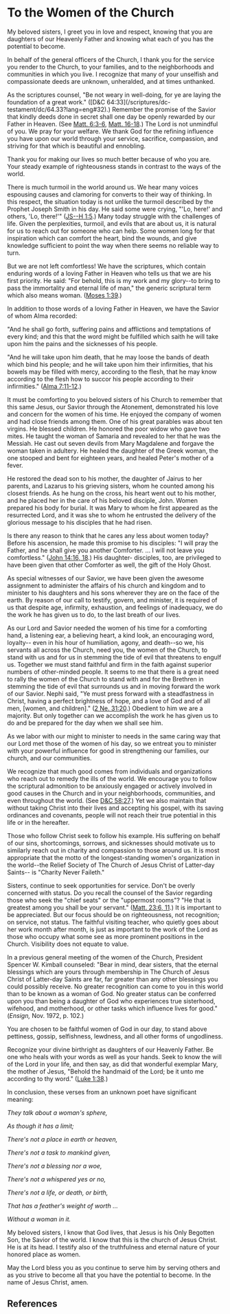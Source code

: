 # To the Women of the Church

My beloved sisters, I greet you in love and respect, knowing that you are
daughters of our Heavenly Father and knowing what each of you has the
potential to become.

In behalf of the general officers of the Church, I thank you for the service
you render to the Church, to your families, and to the neighborhoods and
communities in which you live. I recognize that many of your unselfish and
compassionate deeds are unknown, unheralded, and at times unthanked.

As the scriptures counsel, "Be not weary in well-doing, for ye are laying the
foundation of a great work." ([D&amp;C 64:33](/scriptures/dc-
testament/dc/64.33?lang=eng#32).) Remember the promise of the Savior that
kindly deeds done in secret shall one day be openly rewarded by our Father in
Heaven. (See [Matt. 6:3-6](/scriptures/nt/matt/6.3-6?lang=eng#2), [Matt.
16-18](/scriptures/nt/matt/16?lang=eng).) The Lord is not unmindful of you. We
pray for your welfare. We thank God for the refining influence you have upon
our world through your service, sacrifice, compassion, and striving for that
which is beautiful and ennobling.

Thank you for making our lives so much better because of who you are. Your
steady example of righteousness stands in contrast to the ways of the world.

There is much turmoil in the world around us. We hear many voices espousing
causes and clamoring for converts to their way of thinking. In this respect,
the situation today is not unlike the turmoil described by the Prophet Joseph
Smith in his day. He said some were crying, "'Lo, here!' and others, 'Lo,
there!'" ([JS--H 1:5](/scriptures/pgp/js-h/1.5?lang=eng#4).) Many today
struggle with the challenges of life. Given the perplexities, turmoil, and
evils that are about us, it is natural for us to reach out for someone who can
help. Some women long for that inspiration which can comfort the heart, bind
the wounds, and give knowledge sufficient to point the way when there seems no
reliable way to turn.

But we are not left comfortless! We have the scriptures, which contain
enduring words of a loving Father in Heaven who tells us that we are his first
priority. He said: "For behold, this is my work and my glory--to bring to pass
the immortality and eternal life of man," the generic scriptural term which
also means woman. ([Moses 1:39](/scriptures/pgp/moses/1.39?lang=eng#38).)

In addition to those words of a loving Father in Heaven, we have the Savior of
whom Alma recorded:

"And he shall go forth, suffering pains and afflictions and temptations of
every kind; and this that the word might be fulfilled which saith he will take
upon him the pains and the sicknesses of his people.

"And he will take upon him death, that he may loose the bands of death which
bind his people; and he will take upon him their infirmities, that his bowels
may be filled with mercy, according to the flesh, that he may know according
to the flesh how to succor his people according to their infirmities." ([Alma
7:11-12](/scriptures/bofm/alma/7.11-12?lang=eng#10).)

It must be comforting to you beloved sisters of his Church to remember that
this same Jesus, our Savior through the Atonement, demonstrated his love and
concern for the women of his time. He enjoyed the company of women and had
close friends among them. One of his great parables was about ten virgins. He
blessed children. He honored the poor widow who gave two mites. He taught the
woman of Samaria and revealed to her that he was the Messiah. He cast out
seven devils from Mary Magdalene and forgave the woman taken in adultery. He
healed the daughter of the Greek woman, the one stooped and bent for eighteen
years, and healed Peter's mother of a fever.

He restored the dead son to his mother, the daughter of Jairus to her parents,
and Lazarus to his grieving sisters, whom he counted among his closest
friends. As he hung on the cross, his heart went out to his mother, and he
placed her in the care of his beloved disciple, John. Women prepared his body
for burial. It was Mary to whom he first appeared as the resurrected Lord, and
it was she to whom he entrusted the delivery of the glorious message to his
disciples that he had risen.

Is there any reason to think that he cares any less about women today? Before
his ascension, he made this promise to his disciples: "I will pray the Father,
and he shall give you another Comforter. ... I will not leave you comfortless."
([John 14:16, 18](/scriptures/nt/john/14.16,18?lang=eng#15).) His daughter-
disciples, too, are privileged to have been given that other Comforter as
well, the gift of the Holy Ghost.

As special witnesses of our Savior, we have been given the awesome assignment
to administer the affairs of his church and kingdom and to minister to his
daughters and his sons wherever they are on the face of the earth. By reason
of our call to testify, govern, and minister, it is required of us that
despite age, infirmity, exhaustion, and feelings of inadequacy, we do the work
he has given us to do, to the last breath of our lives.

As our Lord and Savior needed the women of his time for a comforting hand, a
listening ear, a believing heart, a kind look, an encouraging word, loyalty--
even in his hour of humiliation, agony, and death--so we, his servants all
across the Church, need you, the women of the Church, to stand with us and for
us in stemming the tide of evil that threatens to engulf us. Together we must
stand faithful and firm in the faith against superior numbers of other-minded
people. It seems to me that there is a great need to rally the women of the
Church to stand with and for the Brethren in stemming the tide of evil that
surrounds us and in moving forward the work of our Savior. Nephi said, "Ye
must press forward with a steadfastness in Christ, having a perfect brightness
of hope, and a love of God and of all men, [women, and children]." ([2 Ne.
31:20](/scriptures/bofm/2-ne/31.20?lang=eng#19).) Obedient to him we are a
majority. But only together can we accomplish the work he has given us to do
and be prepared for the day when we shall see him.

As we labor with our might to minister to needs in the same caring way that
our Lord met those of the women of his day, so we entreat you to minister with
your powerful influence for good in strengthening our families, our church,
and our communities.

We recognize that much good comes from individuals and organizations who reach
out to remedy the ills of the world. We encourage you to follow the scriptural
admonition to be anxiously engaged or actively involved in good causes in the
Church and in your neighborhoods, communities, and even throughout the world.
(See [D&amp;C 58:27](/scriptures/dc-testament/dc/58.27?lang=eng#26).) Yet we
also maintain that without taking Christ into their lives and accepting his
gospel, with its saving ordinances and covenants, people will not reach their
true potential in this life or in the hereafter.

Those who follow Christ seek to follow his example. His suffering on behalf of
our sins, shortcomings, sorrows, and sicknesses should motivate us to
similarly reach out in charity and compassion to those around us. It is most
appropriate that the motto of the longest-standing women's organization in the
world--the Relief Society of The Church of Jesus Christ of Latter-day Saints--
is "Charity Never Faileth."

Sisters, continue to seek opportunities for service. Don't be overly concerned
with status. Do you recall the counsel of the Savior regarding those who seek
the "chief seats" or the "uppermost rooms"? "He that is greatest among you
shall be your servant." ([Matt. 23:6,
11](/scriptures/nt/matt/23.6,11?lang=eng#5).) It is important to be
appreciated. But our focus should be on righteousness, not recognition; on
service, not status. The faithful visiting teacher, who quietly goes about her
work month after month, is just as important to the work of the Lord as those
who occupy what some see as more prominent positions in the Church. Visibility
does not equate to value.

In a previous general meeting of the women of the Church, President Spencer W.
Kimball counseled: "Bear in mind, dear sisters, that the eternal blessings
which are yours through membership in The Church of Jesus Christ of Latter-day
Saints are far, far greater than any other blessings you could possibly
receive. No greater recognition can come to you in this world than to be known
as a woman of God. No greater status can be conferred upon you than being a
daughter of God who experiences true sisterhood, wifehood, and motherhood, or
other tasks which influence lives for good." (_Ensign,_ Nov. 1972, p. 102.)

You are chosen to be faithful women of God in our day, to stand above
pettiness, gossip, selfishness, lewdness, and all other forms of ungodliness.

Recognize your divine birthright as daughters of our Heavenly Father. Be one
who heals with your words as well as your hands. Seek to know the will of the
Lord in your life, and then say, as did that wonderful exemplar Mary, the
mother of Jesus, "Behold the handmaid of the Lord; be it unto me according to
thy word." ([Luke 1:38](/scriptures/nt/luke/1.38?lang=eng#37).)

In conclusion, these verses from an unknown poet have significant meaning:

_They talk about a woman's sphere,_

_As though it has a limit;_

_There's not a place in earth or heaven,_

_There's not a task to mankind given,_

_There's not a blessing nor a woe,_

_There's not a whispered yes or no,_

_There's not a life, or death, or birth,_

_That has a feather's weight of worth ..._

_Without a woman in it._

My beloved sisters, I know that God lives, that Jesus is his Only Begotten
Son, the Savior of the world. I know that this is the church of Jesus Christ.
He is at its head. I testify also of the truthfulness and eternal nature of
your honored place as women.

May the Lord bless you as you continue to serve him by serving others and as
you strive to become all that you have the potential to become. In the name of
Jesus Christ, amen.

## References

